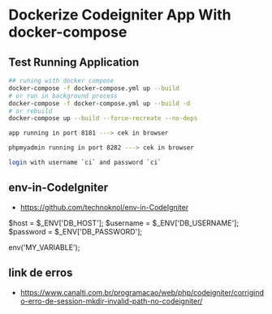 # Dockerize Codeigniter App With docker-compose

## Test Running Application

```sh
## runing with docker compose
docker-compose -f docker-compose.yml up --build
# or run in background process 
docker-compose -f docker-compose.yml up --build -d
# or rebuild
docker-compose up --build --force-recreate --no-deps
```
```sh
app running in port 8181 ---> cek in browser
```
```sh
phpmyadmin running in port 8282 ---> cek in browser
```
```sh
login with username `ci` and password `ci`
```

## env-in-CodeIgniter
- https://github.com/technoknol/env-in-CodeIgniter

$host = $_ENV['DB_HOST'];
$username = $_ENV['DB_USERNAME'];
$password = $_ENV['DB_PASSWORD'];

env('MY_VARIABLE');

## link de erros
- https://www.canalti.com.br/programacao/web/php/codeigniter/corrigindo-erro-de-session-mkdir-invalid-path-no-codeigniter/
